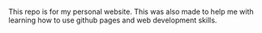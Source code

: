 This repo is for my personal website. This was also made to help me with learning how to use github pages and web development skills.
